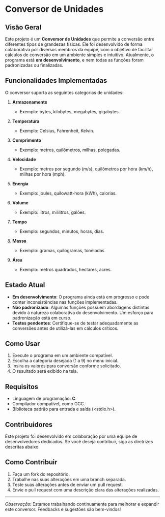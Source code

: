 # Conversor de Unidades

## Visão Geral
Este projeto é um **Conversor de Unidades** que permite a conversão entre diferentes tipos de grandezas físicas. Ele foi desenvolvido de forma colaborativa por diversos membros da equipe, com o objetivo de facilitar cálculos de conversão em um ambiente simples e intuitivo. Atualmente, o programa está **em desenvolvimento**, e nem todas as funções foram padronizadas ou finalizadas.

## Funcionalidades Implementadas
O conversor suporta as seguintes categorias de unidades:

1. **Armazenamento**  
   - Exemplo: bytes, kilobytes, megabytes, gigabytes.

2. **Temperatura**  
   - Exemplo: Celsius, Fahrenheit, Kelvin.

3. **Comprimento**  
   - Exemplo: metros, quilômetros, milhas, polegadas.

4. **Velocidade**  
   - Exemplo: metros por segundo (m/s), quilômetros por hora (km/h), milhas por hora (mph).

5. **Energia**  
   - Exemplo: joules, quilowatt-hora (kWh), calorias.

6. **Volume**  
   - Exemplo: litros, mililitros, galões.

7. **Tempo**  
   - Exemplo: segundos, minutos, horas, dias.

8. **Massa**  
   - Exemplo: gramas, quilogramas, toneladas.

9. **Área**  
   - Exemplo: metros quadrados, hectares, acres.

## Estado Atual
- **Em desenvolvimento**: O programa ainda está em progresso e pode conter inconsistências nas funções implementadas.
- **Não padronizado**: Algumas funções possuem abordagens distintas devido à natureza colaborativa do desenvolvimento. Um esforço para padronização está em curso.
- **Testes pendentes**: Certifique-se de testar adequadamente as conversões antes de utilizá-las em cálculos críticos.

## Como Usar
1. Execute o programa em um ambiente compatível.
2. Escolha a categoria desejada (1 a 9) no menu inicial.
3. Insira os valores para conversão conforme solicitado.
4. O resultado será exibido na tela.

## Requisitos
- Linguagem de programação: **C**.
- Compilador compatível, como GCC.
- Biblioteca padrão para entrada e saída (<stdio.h>).

## Contribuidores
Este projeto foi desenvolvido em colaboração por uma equipe de desenvolvedores dedicados. Se você deseja contribuir, siga as diretrizes descritas abaixo.

## Como Contribuir
1. Faça um fork do repositório.
2. Trabalhe nas suas alterações em uma branch separada.
3. Teste suas alterações antes de enviar um pull request.
4. Envie o pull request com uma descrição clara das alterações realizadas.
---
*Observação*: Estamos trabalhando continuamente para melhorar e expandir este conversor. Feedbacks e sugestões são bem-vindos!
